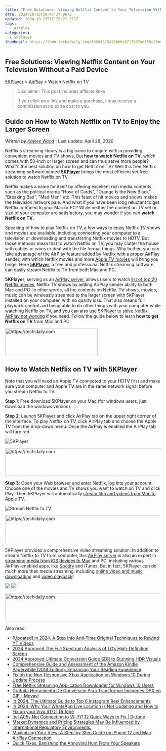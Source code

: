 ```yaml
---
title: "Free Solutions: Viewing Netflix Content on Your Television Without a Paid Device"
date: 2024-10-16T18:47:37.967Z
updated: 2024-10-23T17:28:21.571Z
tags:
  - airplay
categories:
  - 5kplayer
thumbnail: https://thmb.techidaily.com/4099437332566bc0717087ad155c53eccdb95fb25198b821350f08a36ef32c9d.jpg
---
```


## Free Solutions: Viewing Netflix Content on Your Television Without a Paid Device

[5KPlayer](https://tools.techidaily.com/5kplayer/products/) \> [AirPlay](https://tools.techidaily.com/5kplayer/airplay/) \> Watch Netflix on TV

>  Disclaimer: This post includes affiliate links
>
>  If you click on a link and make a purchase, I may receive a commission at no extra cost to you.
>

## Guide on How to Watch Netflix on TV to Enjoy the Larger Screen

 _Written by [Kaylee Wood](https://www.quora.com/profile/Amanda-Hu-21)_ | Last update: April 28, 2020

Netflix's streaming library is a big name to conjure with in providing convenient movies and TV shows. But **how to watch Netflix on TV**, which comes with 50-inch or larger screen and can thus serve more people? What's the best solution on how to get Netflix on TV? Well this free Netflix streaming software named [**5KPlayer**](https://tools.techidaily.com/5kplayer/products/) brings the most efficient yet free solution to watch Netflix on TV. 

Netflix makes a name for itself by offering excellent rich media contents, such as the political drama "Hose of Cards", "Orange Is the New Black", "Breaking Bad", "Mad Men" etc. This feast of hit movies and shows makes the television network pale. And what if you have been long reluctant to get Netflix confined to your Mac or PC? While neither the content on TV set or size of your computer are satisfactory, you may wonder if you can **watch Netflix on TV**.

Speaking of how to play Netflix on TV, a few ways to enjoy Netflix TV shows and movies are available, including connecting your computer to a television or downloading and transferring Netflix movies to HDTV. But those methods mean that to watch Netflix on TV, you may clutter the house with cables or wires or deal with the file format things. Why bother, you can take advantage of the AirPlay feature added by Netflix with a proper AirPlay sender, with which Netflix movies and more [Apple TV movies](https://tools.techidaily.com/5kplayer/airplay/) will bring you binge. Here **[5KPlayer](https://tools.techidaily.com/5kplayer/products/)**, a free and professional Netflix streaming software, can easily stream Netflix to TV from both Mac and PC.

**5KPlayer**, serving as an [AirPlay server](https://tools.techidaily.com/5kplayer/airplay/), allows users to watch [list of top 20 Netflix movies](https://tools.techidaily.com/5kplayer/airplay/), Netflix TV shows by adding AirPlay sender ability to both Mac and PC. In other words, all the contents on Netflix, TV shows, movies, music can be wirelessly streamed to the larger screen with 5KPlayer installed on your computer, with no quality loss. That also means full playback control and being able to do other things with your computer while watching Netflix on TV, and you can also use 5KPlayer to [solve Netflix AirPlay not working](https://tools.techidaily.com/5kplayer/airplay/) if you need. Follow the guide below to learn **how to get Netflix on TV** from Mac and PC. 

<!-- affiliate ads begin -->
<a href="https://aligracehair.sjv.io/c/5597632/1934183/19272" target="_top" id="1934183">
  <img src="//a.impactradius-go.com/display-ad/19272-1934183" border="0" alt="https://techidaily.com" width="300" height="90"/>
</a>
<img height="0" width="0" src="https://aligracehair.sjv.io/i/5597632/1934183/19272" style="position:absolute;visibility:hidden;" border="0" />
<!-- affiliate ads end -->

## How to Watch Netflix on TV with 5KPlayer

Note that you will need an Apple TV connected to your HDTV first and make sure your computer and Apple TV are in the same network signal before you stream Netflix to TV.

**Step 1**: Free download 5KPlayer on your Mac (for windows users, just download the windows version).

**Step 2**: Launch 5KPlayer and click AirPlay tab on the upper right corner of the interface. To play Netflix on TV, click AirPlay tab and choose the Apple TV from the drop-down menu. Once the AirPlay is enabled the AirPlay tab will turn red.

![5KPlayer](https://www.5kplayer.com/airplay/img/5kplayer-airplay.jpg) 

<!-- affiliate ads begin -->
<a href="https://review-au.sjv.io/c/5597632/2135315/14409" target="_top" id="2135315">
  <img src="//a.impactradius-go.com/display-ad/14409-2135315" border="0" alt="https://techidaily.com" width="728" height="90"/>
</a>
<img height="0" width="0" src="https://review-au.sjv.io/i/5597632/2135315/14409" style="position:absolute;visibility:hidden;" border="0" />
<!-- affiliate ads end -->

**Step 3**: Open your Web browser and enter Netflix, log into your account. Choose one of the movies and TV shows you want to watch on TV and click Play. Then 5KPlayer will automatically [stream film and videos from Mac to Apple TV](https://tools.techidaily.com/5kplayer/airplay/). 

![Stream Netflix to TV](https://www.5kplayer.com/airplay/img/airplay-videos.jpg) 

<!-- affiliate ads begin -->
<a href="https://aligracehair.sjv.io/c/5597632/1934142/19272" target="_top" id="1934142">
  <img src="//a.impactradius-go.com/display-ad/19272-1934142" border="0" alt="https://techidaily.com" width="728" height="90"/>
</a>
<img height="0" width="0" src="https://aligracehair.sjv.io/i/5597632/1934142/19272" style="position:absolute;visibility:hidden;" border="0" />
<!-- affiliate ads end -->

5KPlayer provides a comprehensive video streaming solution. In addition to stream Netflix to TV from computer, this [AirPlay server](https://tools.techidaily.com/5kplayer/airplay/) is also an expert in [streaming media from iOS devices to Mac](https://tools.techidaily.com/5kplayer/airplay/) and PC, including various AirPlay-enabled apps, like [Spotify](https://tools.techidaily.com/5kplayer/airplay/) and iTunes. But in fact, 5KPlayer can do much more than media streaming, including [online video and music downloading](https://tools.techidaily.com/5kplayer/youtube-download/) and [video playback](https://tools.techidaily.com/5kplayer/video-music-player/)!

[![](https://www.5kplayer.com/airplay/../button/freedownwhitewin.png)](https://tools.techidaily.com/5kplayer/products/) [![](https://www.5kplayer.com/airplay/../button/freedownbackmac.png)](https://tools.techidaily.com/5kplayer/products/)

<!-- affiliate ads begin -->
<a href="https://aligracehair.sjv.io/c/5597632/1925473/19272" target="_top" id="1925473">
  <img src="//a.impactradius-go.com/display-ad/19272-1925473" border="0" alt="https://techidaily.com" width="728" height="90"/>
</a>
<img height="0" width="0" src="https://aligracehair.sjv.io/i/5597632/1925473/19272" style="position:absolute;visibility:hidden;" border="0" />
<!-- affiliate ads end -->

<ins class="adsbygoogle"
     style="display:block"
     data-ad-format="autorelaxed"
     data-ad-client="ca-pub-7571918770474297"
     data-ad-slot="1223367746"></ins>

<ins class="adsbygoogle"
     style="display:block"
     data-ad-client="ca-pub-7571918770474297"
     data-ad-slot="8358498916"
     data-ad-format="auto"
     data-full-width-responsive="true"></ins>

<span class="atpl-alsoreadstyle">Also read:</span>
<div><ul>
<li><a href="https://facebook-record-videos.techidaily.com/updated-in-2024-a-step-into-anti-time-original-techniques-to-rewind-yt-videos/"><u>[Updated] In 2024, A Step Into Anti-Time Original Techniques to Rewind YT Videos</u></a></li>
<li><a href="https://some-approaches.techidaily.com/2024-approved-the-full-spectrum-analysis-of-lgs-high-definition-screen/"><u>2024 Approved The Full Spectrum Analysis of LG’s High-Definition Screen</u></a></li>
<li><a href="https://some-approaches.techidaily.com/2024-approved-ultimate-conversion-guide-sdr-to-stunning-hdr-visuals/"><u>2024 Approved Ultimate Conversion Guide SDR to Stunning HDR Visuals</u></a></li>
<li><a href="https://buynow-help.techidaily.com/comprehensive-guide-and-assessment-of-the-amazon-kindle-paperwhite-2018-edition-enhancing-your-reading-experience/"><u>Comprehensive Guide and Assessment of the Amazon Kindle Paperwhite (2018 Edition): Enhancing Your Reading Experience</u></a></li>
<li><a href="https://media-tips.techidaily.com/fixing-the-non-responsive-xbox-application-on-windows-10-during-update-process/"><u>Fixing the Non-Responsive Xbox Application on Windows 10 During Update Process</u></a></li>
<li><a href="https://media-tips.techidaily.com/free-netflix-streaming-application-downloader-for-windows-10-users/"><u>Free Netflix Streaming Application Downloader for Windows 10 Users</u></a></li>
<li><a href="https://technical-tips.techidaily.com/gratuita-herramienta-de-conversion-para-transformar-imagenes-dpx-en-gif-movavi/"><u>Gratuita Herramienta De Conversión Para Transformar Imágenes DPX en GIF - Movavi</u></a></li>
<li><a href="https://instagram-video-recordings.techidaily.com/in-2024-the-ultimate-guide-to-top-6-instagram-reel-enhancements/"><u>In 2024, The Ultimate Guide to Top 6 Instagram Reel Enhancements</u></a></li>
<li><a href="https://location-social.techidaily.com/in-2024-why-your-whatsapp-live-location-is-not-updating-and-how-to-fix-on-your-vivo-s17t-drfone-by-drfone-virtual-android/"><u>In 2024, Why Your WhatsApp Live Location is Not Updating and How to Fix on your Vivo S17t | Dr.fone</u></a></li>
<li><a href="https://howto.techidaily.com/itel-a05s-not-connecting-to-wi-fi-12-quick-ways-to-fix-drfone-by-drfone-fix-android-problems-fix-android-problems/"><u>Itel A05s Not Connecting to Wi-Fi? 12 Quick Ways to Fix | Dr.fone</u></a></li>
<li><a href="https://media-tips.techidaily.com/market-dynamics-and-pricing-strategies-may-be-influenced-by-international-regulatory-environments/"><u>Market Dynamics and Pricing Strategies May Be Influenced by International Regulatory Environments.</u></a></li>
<li><a href="https://media-tips.techidaily.com/maximizing-your-view-a-step-by-step-guide-on-iphone-12-and-mac-airplay-connection/"><u>Maximizing Your View: A Step-by-Step Guide on iPhone 12 and Mac AirPlay Connection</u></a></li>
<li><a href="https://sound-issues.techidaily.com/quick-fixes-banishing-the-annoying-hum-from-your-speakers/"><u>Quick Fixes: Banishing the Annoying Hum From Your Speakers</u></a></li>
</ul></div>

